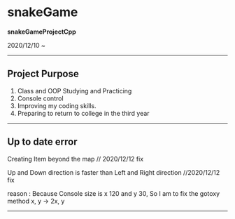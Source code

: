 # snakeGame
**snakeGameProjectCpp**

2020/12/10 ~ 

---
## Project Purpose
1. Class and OOP Studying and Practicing
2. Console control
3. Improving my coding skills.
4. Preparing to return to college in the third year

---
## Up to date error

Creating Item beyond the map // 2020/12/12 fix

Up and Down direction is faster than Left and Right direction //2020/12/12 fix

reason : Because Console size is x 120 and y 30, So I am to fix the gotoxy method x, y -> 2x, y

---
